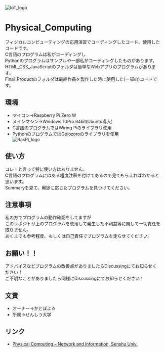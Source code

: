 ![IoT_logo](https://github.com/shinexkazuma/Physical_Computing/blob/images/IoT_image.jpg)

# Physical_Computing

フィジカルコンピューティングの応用演習でコーディングしたコード、使用したコードです。
<br>
C言語のプログラムは私がコーディングし
<br>
Pythonのプログラムはサンプルや一部私がコーディングしたものがあります。
<br>
HTML_CSS_JavaScriptのフォルダは簡単なWebアプリのプログラムがあります。
<br>
Final_Productのフォルダは最終作品を製作した時に使用した(一部の)コードです。


## 環境

* マイコン→Raspberry Pi Zero W
* メインマシン→Windows 10Pro 64bit(Ubuntu導入)
* C言語のプログラムではWiring Piのライブラリ使用
* PythonのプログラムではGpiozoroのライブラリを使用
<br>![RasPi_logo](https://github.com/shinexkazuma/Physical_Computing/blob/images/Powered-by-Raspberry-Pi-Logo.png)


## 使い方

コレ！と言って特に使い方はありません。
<br>
C言語のプログラムにはある程度注釈を付けてあるので見てもらえればわかると思います。
<br>
Summaryを見て、用途に応じたプログラムを見つけてください。


## 注意事項

私の方でプログラムの動作確認をしてますが
<br>
このリポジトリ上のプログラムを使用して発生した不利益等に関して一切責任を取りません。
<br>
あくまでも参考程度、もしくは自己責任でプログラムを走らせてください。


## お願い！！

アドバイスなどプログラムの改善点がありましたらDiscussingにてお知らせください！
<br>
ご不明なことがありましたら同様にDiscussingにてお知らせください！


## 文責

* オーナー→かとぽよ☆
* 所属→せんしう大学


## リンク

* [Physical Computing – Network and Information, Senshu Univ.](https://www.ne.senshu-u.ac.jp/~iida/pc/)

